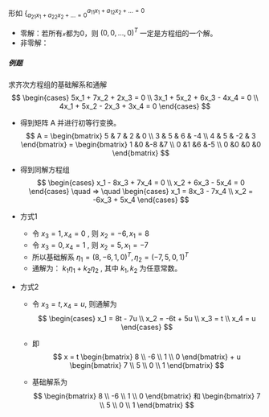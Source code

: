 
形如 $\Big\lbrace^{a_{11}x_1 + a_{12}x_2 + ... = 0}_{a_{21}x_1 + a_{22}x_2 + ... = 0}$ 

- 零解：若所有𝓍都为0，则 $(0,0,...,0)^T$ 一定是方程组的一个解。
- 非零解：



##### 例题
求齐次方程组的基础解系和通解
$$
\begin{cases}
5x_1 + 7x_2 + 2x_3 = 0 \\
3x_1 + 5x_2 + 6x_3 - 4x_4 = 0 \\
4x_1 + 5x_2 - 2x_3 + 3x_4 = 0
\end{cases}
$$

- 得到矩阵 A 并进行初等行变换。
$$
A = \begin{bmatrix}
5 & 7 & 2 & 0 \\
3 & 5 & 6 & -4 \\
4 & 5 & -2 & 3
\end{bmatrix} = 
\begin{bmatrix}
1 &0 &-8 &7 \\
0 &1 &6 &-5 \\
0 &0 &0 &0
\end{bmatrix}
$$
- 得到同解方程组
$$
\begin{cases}
x_1 - 8x_3 + 7x_4 = 0 \\  
x_2 + 6x_3 - 5x_4 = 0
\end{cases} \quad ⇒ \quad
\begin{cases}
x_1 = 8x_3 - 7x_4 \\
x_2 = -6x_3 + 5x_4
\end{cases}
$$
- 方式1
  - 令 $x_3 = 1, x_4 = 0$ , 则 $x_2 = -6, x_1 = 8$
  - 令 $x_3 = 0, x_4 = 1$ , 则 $x_2 = 5, x_1 = -7$
  - 所以基础解系 $η_1 = (8,-6,1,0)^T, η_2 = (-7,5,0,1)^T$
  - 通解为： $k_1η_1 + k_2η_2$ , 其中 $k_1, k_2$ 为任意常数。

- 方式2
  - 令 $x_3 = t, x_4 = u$, 则通解为 
$$
\begin{cases}
x_1 = 8t - 7u \\
x_2 = -6t + 5u \\
x_3 = t \\
x_4 = u
\end{cases}
$$
  - 即
$$
x = t
\begin{bmatrix}
8 \\
-6 \\
1 \\
0
\end{bmatrix} + u
\begin{bmatrix}
7 \\
5 \\
0 \\
1
\end{bmatrix}
$$

  - 基础解系为 
$$
\begin{bmatrix}
8 \\
-6 \\
1 \\
0
\end{bmatrix} 和 
\begin{bmatrix}
7 \\
5 \\
0 \\
1
\end{bmatrix}
$$